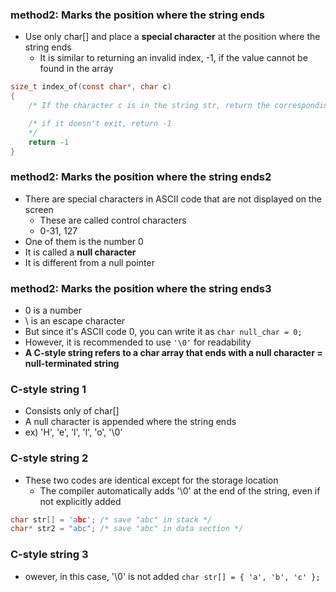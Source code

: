### method2: Marks the position where the string ends
- Use only char[] and place a **special character** at the position where the string ends
    - It is similar to returning an invalid index, -1, if the value cannot be found in the array
```c
size_t index_of(const char*, char c)
{
    /* If the character c is in the string str, return the corresponding index */

    /* if it doesn't exit, return -1 
    */
    return -1
}
```



### method2: Marks the position where the string ends2
- There are special characters in ASCII code that are not displayed on the screen
    - These are called control characters
    - 0-31, 127
- One of them is the number 0
- It is called a **null character**
- It is different from a null pointer



### method2: Marks the position where the string ends3
- 0 is a number
- \ is an escape character
- But since it's ASCII code 0, you can write it as `char null_char = 0;`
- However, it is recommended to use `'\0'` for readability
- **A C-style string refers to a char array that ends with a null character = null-terminated string**




### C-style string 1
- Consists only of char[]
- A null character is appended where the string ends
- ex) 'H', 'e', 'l', 'l', 'o', '\0'



### C-style string 2
- These two codes are identical except for the storage location
    - The compiler automatically adds '\0' at the end of the string, even if not explicitly added
```c
char str[] = 'abc'; /* save "abc" in stack */
char* str2 = "abc"; /* save "abc" in data section */
```


 
### C-style string 3
- owever, in this case, '\0' is not added
`char str[] = { 'a', 'b', 'c' };`
